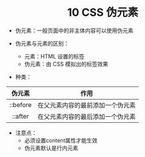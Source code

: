 # <center>10 CSS 伪元素

- 伪元素：一般页面中的非主体内容可以使用伪元素
- 伪元素与元素的区别：
  - 元素：HTML 设置的标签
  - 伪元素：由 CSS 模拟出的标签效果


- 种类：

|  伪元素  |               作用               |
| :------: | :------------------------------: |
| ::before | 在父元素内容的最前添加一个伪元素 |
| ::after  | 在父元素内容的最后添加一个伪元素 |


- 注意点：
  - 必须设置content属性才能生效
  - 伪元素默认是行内元素